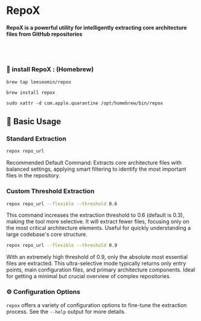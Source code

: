 # RepoX 

#### RepoX is a powerful utility for intelligently extracting core architecture files from GitHub repositories


<br>
<br>

### 🚀  install  RepoX : (Homebrew) 

```
brew tap leeseomin/repox

brew install repox

sudo xattr -d com.apple.quarantine /opt/homebrew/bin/repox
```



## 🌱  Basic Usage

### Standard Extraction

```bash
repox repo_url
```
Recommended Default Command: Extracts core architecture files with balanced settings, applying smart filtering to identify the most important files in the repository.

### Custom Threshold Extraction

```bash
repox repo_url --flexible --threshold 0.6
```
This command increases the extraction threshold to 0.6 (default is 0.3), making the tool more selective. It will extract fewer files, focusing only on the most critical architecture elements. Useful for quickly understanding a large codebase's core structure.

```bash
repox repo_url --flexible --threshold 0.9
```
With an extremely high threshold of 0.9, only the absolute most essential files are extracted. This ultra-selective mode typically returns only entry points, main configuration files, and primary architecture components. Ideal for getting a minimal but crucial overview of complex repositories.


### ⚙️ Configuration Options

`repox` offers a variety of configuration options to fine-tune the extraction process. See the `--help` output for more details.


